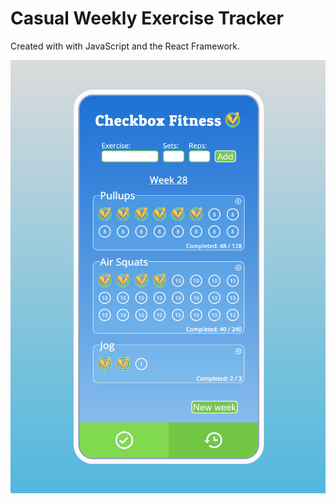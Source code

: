 # Casual Weekly Exercise Tracker

Created with with JavaScript and the React Framework.

![Main view](/client/public/screenshot.png "Main View")
